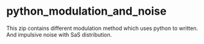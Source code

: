 # python_modulation_and_noise
This zip contains different modulation method which uses python to written. And impulsive noise with SaS distribution.
